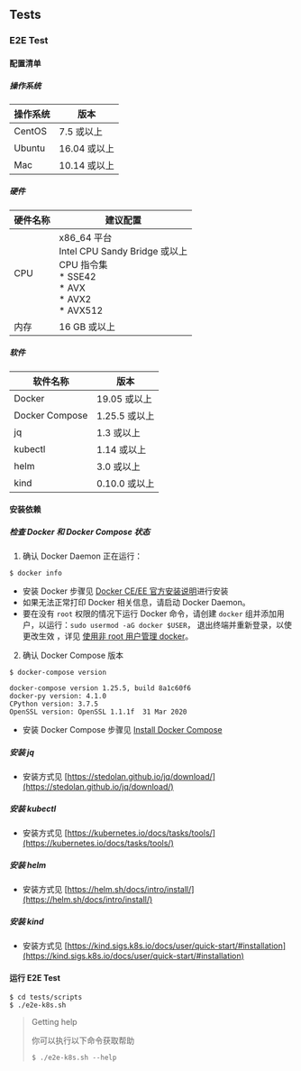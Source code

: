 ## Tests

### E2E Test

#### 配置清单

##### 操作系统

| 操作系统                | 版本                |
|------------------------|---------------------|
| CentOS                 | 7.5 或以上           |
| Ubuntu                 | 16.04 或以上         |
| Mac                    | 10.14 或以上         |

##### 硬件

| 硬件名称                | 建议配置             |
|------------------------|---------------------|
| CPU                    | x86_64 平台<br> Intel CPU Sandy Bridge 或以上<br> CPU 指令集<br> * SSE42<br> * AVX<br> * AVX2<br> * AVX512 |
| 内存                   | 16 GB 或以上          |

##### 软件

| 软件名称                | 版本                |
|------------------------|---------------------|
| Docker                 | 19.05 或以上         |
| Docker Compose         | 1.25.5 或以上        |
| jq                     | 1.3 或以上           |
| kubectl                | 1.14 或以上          |
| helm                   | 3.0 或以上           |
| kind                   | 0.10.0 或以上        |

#### 安装依赖

##### 检查 Docker 和 Docker Compose 状态

 1) 确认 Docker Daemon 正在运行：

```shell
$ docker info
```

  * 安装 Docker 步骤见 [Docker CE/EE 官方安装说明](https://docs.docker.com/get-docker/)进行安装
  * 如果无法正常打印 Docker 相关信息，请启动 Docker Daemon。
  * 要在没有 `root` 权限的情况下运行 Docker 命令，请创建 `docker` 组并添加用户，以运行：`sudo usermod -aG docker $USER`， 退出终端并重新登录，以使更改生效 ，详见 [使用非 root 用户管理 docker](https://docs.docker.com/install/linux/linux-postinstall/)。

 2) 确认 Docker Compose 版本

```shell
$ docker-compose version

docker-compose version 1.25.5, build 8a1c60f6
docker-py version: 4.1.0
CPython version: 3.7.5
OpenSSL version: OpenSSL 1.1.1f  31 Mar 2020
```
  * 安装 Docker Compose 步骤见 [Install Docker Compose](https://docs.docker.com/compose/install/)

##### 安装 jq

  * 安装方式见 [https://stedolan.github.io/jq/download/](https://stedolan.github.io/jq/download/)

##### 安装 kubectl

  * 安装方式见 [https://kubernetes.io/docs/tasks/tools/](https://kubernetes.io/docs/tasks/tools/)

##### 安装 helm

  * 安装方式见 [https://helm.sh/docs/intro/install/](https://helm.sh/docs/intro/install/)

##### 安装 kind

  * 安装方式见 [https://kind.sigs.k8s.io/docs/user/quick-start/#installation](https://kind.sigs.k8s.io/docs/user/quick-start/#installation)

#### 运行 E2E Test

```shell
$ cd tests/scripts
$ ./e2e-k8s.sh
```

> Getting help
>
> 你可以执行以下命令获取帮助
> ```shell
> $ ./e2e-k8s.sh --help
> ```
